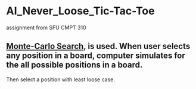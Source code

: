 # AI_Never_Loose_Tic-Tac-Toe
assignment from SFU CMPT 310 

## [Monte-Carlo Search](https://en.wikipedia.org/wiki/Monte_Carlo_tree_search), is used. When user selects any position in a board, computer simulates for the all possible positions in a board.
Then select a position with least loose case.
